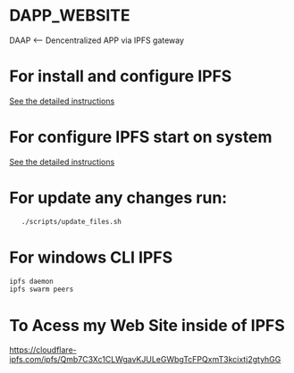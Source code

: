 # DAPP_WEBSITE
DAAP &lt;-- Dencentralized APP via IPFS gateway

# For install and configure IPFS

[See the detailed instructions](./docs/install_&_config.md)

# For configure IPFS start on system

[See the detailed instructions](./docs/script_for_load_ipfs_with_system.md)

# For update any changes run:

```sh
   ./scripts/update_files.sh
```

# For windows CLI IPFS

```sh
ipfs daemon
ipfs swarm peers
```

# To Acess my Web Site inside of IPFS

https://cloudflare-ipfs.com/ipfs/Qmb7C3Xc1CLWgavKJULeGWbgTcFPQxmT3kcixtj2gtyhGG
